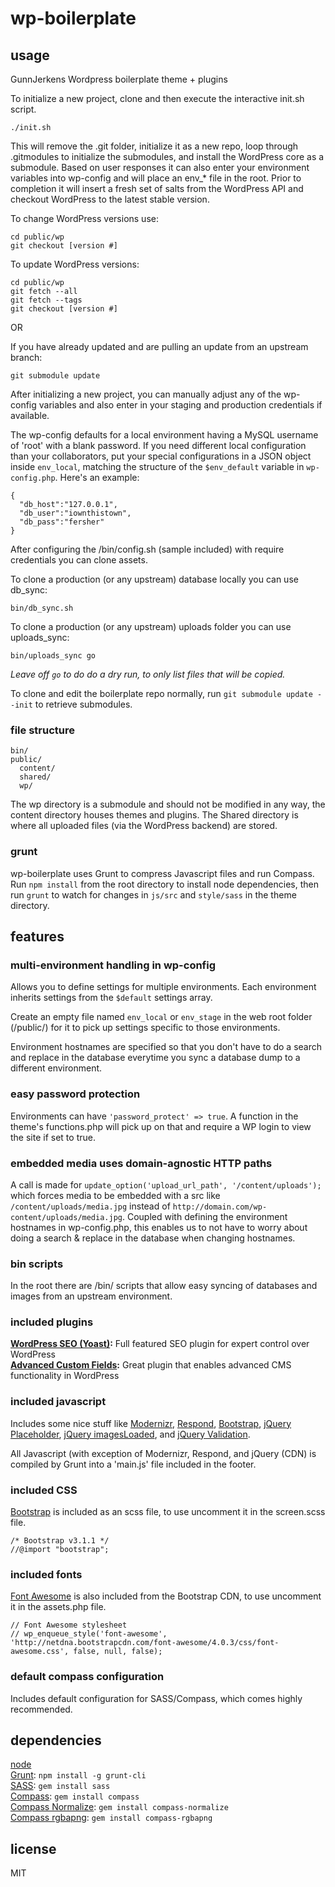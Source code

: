# wp-boilerplate

## usage

GunnJerkens Wordpress boilerplate theme + plugins

To initialize a new project, clone and then execute the interactive init.sh
script.

```
./init.sh
```

This will remove the .git folder, initialize it as a new repo, loop through
.gitmodules to initialize the submodules, and install the WordPress core as a
submodule. Based on user responses it can also enter your environment variables
into wp-config and will place an env_* file in the root. Prior to completion it
will insert a fresh set of salts from the WordPress API and checkout WordPress
to the latest stable version.

To change WordPress versions use:

```
cd public/wp
git checkout [version #]
```

To update WordPress versions:

```
cd public/wp
git fetch --all
git fetch --tags
git checkout [version #]
```

OR

If you have already updated and are pulling an update from an upstream branch:
```
git submodule update
```

After initializing a new project, you can manually adjust any of the wp-config
variables and also enter in your staging and production credentials if
available.

The wp-config defaults for a local environment having a MySQL username of
'root' with a blank password. If you need different local configuration than
your collaborators, put your special configurations in a JSON object inside
`env_local`, matching the structure of the `$env_default` variable in
`wp-config.php`. Here's an example:

```
{
  "db_host":"127.0.0.1",
  "db_user":"iownthistown",
  "db_pass":"fersher"
}
```

After configuring the /bin/config.sh (sample included) with require credentials
you can clone assets.

To clone a production (or any upstream) database locally you can use db_sync:

```
bin/db_sync.sh
```
To clone a production (or any upstream) uploads folder you can use uploads_sync:

```
bin/uploads_sync go
```
*Leave off `go` to do do a dry run, to only list files that will be copied.*

To clone and edit the boilerplate repo normally, run `git submodule update
--init` to retrieve submodules.

### file structure
```
bin/
public/
  content/
  shared/
  wp/
```

The wp directory is a submodule and should not be modified in any way, the
content directory houses themes and plugins. The Shared directory is where all
uploaded files (via the WordPress backend) are stored.

### grunt
wp-boilerplate uses Grunt to compress Javascript files and run Compass. Run
`npm install` from the root directory to install node dependencies, then run
`grunt` to watch for changes in `js/src` and `style/sass` in the theme
directory.

## features
### multi-environment handling in wp-config
Allows you to define settings for multiple environments. Each environment
inherits settings from the `$default` settings array.

Create an empty file named `env_local` or `env_stage` in the web root folder
(/public/) for it to pick up settings specific to those environments.

Environment hostnames are specified so that you don't have to do a search and
replace in the database everytime you sync a database dump to a different
environment.

### easy password protection
Environments can have `'password_protect' => true`. A function in the theme's
functions.php will pick up on that and require a WP login to view the site if
set to true.

### embedded media uses domain-agnostic HTTP paths
A call is made for `update_option('upload_url_path', '/content/uploads');`
which forces media to be embedded with a src like `/content/uploads/media.jpg`
instead of `http://domain.com/wp-content/uploads/media.jpg`. Coupled with
defining the environment hostnames in wp-config.php, this enables us to not
have to worry about doing a search & replace in the database when changing
hostnames.

### bin scripts
In the root there are /bin/ scripts that allow easy syncing of databases and
images from an upstream environment.

### included plugins
**[WordPress SEO (Yoast)](http://wordpress.org/extend/plugins/wordpress-seo/):** Full featured SEO plugin for expert control over WordPress  
**[Advanced Custom Fields](http://www.advancedcustomfields.com/):** Great plugin that enables advanced CMS functionality in WordPress  

### included javascript
Includes some nice stuff like [Modernizr](http://modernizr.com/),
[Respond](https://github.com/scottjehl/Respond),
[Bootstrap](http://getbootstrap.com), [jQuery
Placeholder](https://github.com/mathiasbynens/jquery-placeholder), [jQuery
imagesLoaded](https://github.com/desandro/imagesloaded), and [jQuery
Validation](http://bassistance.de/jquery-plugins/jquery-plugin-validation/).

All Javascript (with exception of Modernizr, Respond, and jQuery (CDN) is
compiled by Grunt into a 'main.js' file included in the footer.

### included CSS
[Bootstrap](http://getbootstrap.com) is included as an scss file, to use
uncomment it in the screen.scss file.

```
/* Bootstrap v3.1.1 */
//@import "bootstrap";
```

### included fonts
[Font Awesome](http://fontawesome.io/) is also included from the Bootstrap CDN,
to use uncomment it in the assets.php file.

```
// Font Awesome stylesheet
// wp_enqueue_style('font-awesome', 'http://netdna.bootstrapcdn.com/font-awesome/4.0.3/css/font-awesome.css', false, null, false);
```

### default compass configuration
Includes default configuration for SASS/Compass, which comes highly
recommended.

## dependencies
[node](http://nodejs.org)  
[Grunt](http://gruntjs.com): `npm install -g grunt-cli`  
[SASS](http://sass-lang.com/): `gem install sass`  
[Compass](http://compass-style.org/): `gem install compass`  
[Compass Normalize](https://github.com/ksmandersen/compass-normalize): `gem install compass-normalize`  
[Compass rgbapng](https://github.com/aaronrussell/compass-rgbapng): `gem install compass-rgbapng`  

## license

MIT

